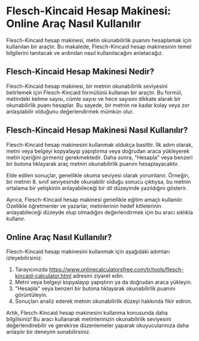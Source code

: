 Flesch-Kincaid Hesap Makinesi: Online Araç Nasıl Kullanılır
===========================================================

Flesch-Kincaid hesap makinesi, metin okunabilirlik puanını hesaplamak için kullanılan bir araçtır. Bu makalede, Flesch-Kincaid hesap makinesinin temel bilgilerini tanıtacak ve ardından nasıl kullanılacağını anlatacağız.

Flesch-Kincaid Hesap Makinesi Nedir?
------------------------------------

Flesch-Kincaid hesap makinesi, bir metnin okunabilirlik seviyesini belirlemek için Flesch-Kincaid formülünü kullanan bir araçtır. Bu formül, metindeki kelime sayısı, cümle sayısı ve hece sayısını dikkate alarak bir okunabilirlik puanı hesaplar. Bu sayede, bir metnin ne kadar kolay veya zor anlaşılabilir olduğunu değerlendirmek mümkün olur.

Flesch-Kincaid Hesap Makinesi Nasıl Kullanılır?
-----------------------------------------------

Flesch-Kincaid hesap makinesini kullanmak oldukça basittir. İlk adım olarak, metni veya belgeyi kopyalayıp yapıştırma veya doğrudan araca yükleyerek metin içeriğini girmeniz gerekmektedir. Daha sonra, "Hesapla" veya benzeri bir butona tıklayarak araç metnin okunabilirlik puanını hesaplayacaktır.

Elde edilen sonuçlar, genellikle okuma seviyesi olarak yorumlanır. Örneğin, bir metnin 8. sınıf seviyesinde okunabilir olduğu sonucu çıktıysa, bu metnin ortalama bir yetişkinin anlayabileceği bir dil düzeyinde yazıldığını gösterir.

Ayrıca, Flesch-Kincaid hesap makinesi genellikle eğitim amaçlı kullanılır. Özellikle öğretmenler ve yazarlar, metinlerinin hedef kitlelerinin anlayabileceği düzeyde olup olmadığını değerlendirmek için bu aracı sıklıkla kullanır.

Online Araç Nasıl Kullanılır?
-----------------------------

Flesch-Kincaid hesap makinesini kullanmak için aşağıdaki adımları izleyebilirsiniz:

1. Tarayıcınızda <https://www.onlinecalculatorsfree.com/tr/tools/flesch-kincaid-calculator.html> adresini ziyaret edin.
2. Metni veya belgeyi kopyalayıp yapıştırın ya da doğrudan araca yükleyin.
3. "Hesapla" veya benzeri bir butona tıklayarak okunabilirlik puanını görüntüleyin.
4. Sonuçları analiz ederek metnin okunabilirlik düzeyi hakkında fikir edinin.

Artık, Flesch-Kincaid hesap makinesini kullanma konusunda daha bilgilisiniz! Bu aracı kullanarak metinlerinizin okunabilirlik seviyesini değerlendirebilir ve gerekirse düzenlemeler yaparak okuyucularınıza daha anlaşılır bir deneyim sunabilirsiniz.